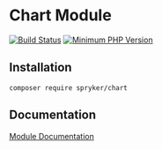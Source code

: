 # Chart Module
[![Build Status](https://travis-ci.org/spryker/chart.svg)](https://travis-ci.org/spryker/chart)
[![Minimum PHP Version](https://img.shields.io/badge/php-%3E%3D%207.3-8892BF.svg)](https://php.net/)

## Installation

```
composer require spryker/chart
```

## Documentation

[Module Documentation](https://academy.spryker.com/developing_with_spryker/module_guide/content_management/chart.html)
